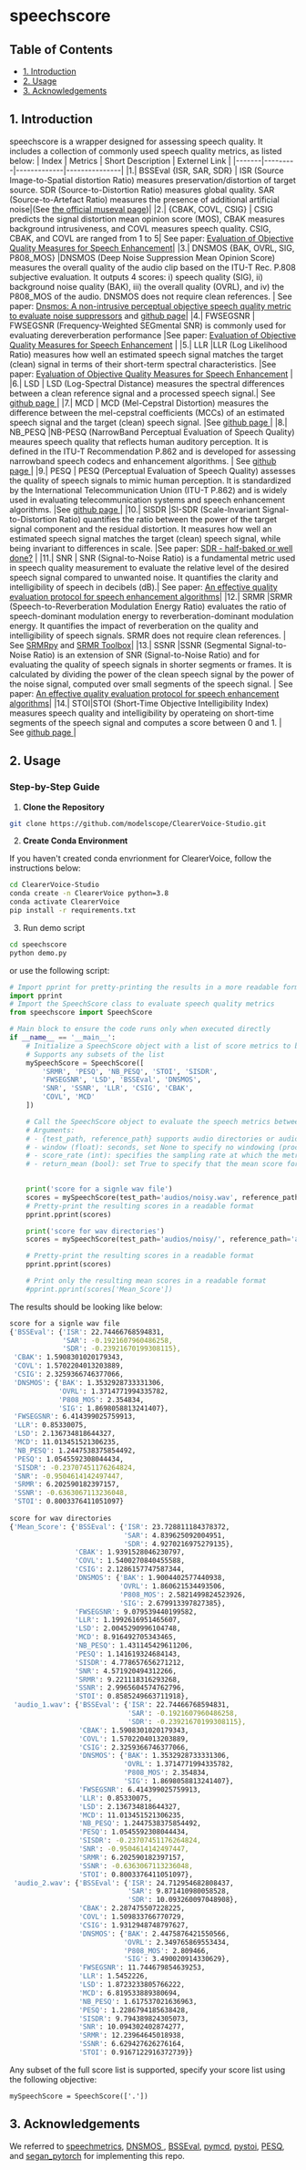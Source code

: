 # speechscore

## Table of Contents

- [1. Introduction](#1-introduction)
- [2. Usage](#2-usage)
- [3. Acknowledgements](#3-acknowledgements)

## 1. Introduction

speechscore is a wrapper designed for assessing speech quality. It includes a collection of commonly used speech quality metrics, as listed below:
| Index | Metrics | Short Description | Externel Link |
|-------|---------|-------------|---------------|
|1.| BSSEval {ISR, SAR, SDR} | ISR (Source Image-to-Spatial distortion Ratio) measures preservation/distortion of target source. SDR (Source-to-Distortion Ratio) measures global quality. SAR (Source-to-Artefact Ratio) measures the presence of additional artificial noise|(See <a href="https://github.com/sigsep/sigsep-mus-eval">the official museval page</a>)|
|2.| {CBAK, COVL, CSIG} | CSIG predicts the signal distortion mean opinion score (MOS), CBAK measures background intrusiveness, and COVL measures speech quality. CSIG, CBAK, and COVL are ranged from 1 to 5| See paper: <a href="https://ecs.utdallas.edu/loizou/speech/obj_paper_jan08.pdf">Evaluation of Objective Quality Measures for Speech Enhancement</a>|
|3.| DNSMOS {BAK, OVRL, SIG, P808_MOS} |DNSMOS (Deep Noise Suppression Mean Opinion Score) measures the overall quality of the audio clip based on the ITU-T Rec. P.808 subjective evaluation. It outputs 4 scores: i) speech quality (SIG), ii) background noise quality (BAK), iii) the overall quality (OVRL), and iv) the P808_MOS of the audio.  DNSMOS does not require clean references. | See paper: <a href="https://arxiv.org/pdf/2010.15258.pdf">Dnsmos: A non-intrusive perceptual objective speech quality metric to evaluate noise suppressors</a> and <a href="https://github.com/microsoft/DNS-Challenge/tree/master/DNSMOS">github page</a>|
|4.| FWSEGSNR | FWSEGSNR (Frequency-Weighted SEGmental SNR) is commonly used for evaluating dereverberation performance |See paper: <a href="https://ecs.utdallas.edu/loizou/speech/obj_paper_jan08.pdf">Evaluation of Objective Quality Measures for Speech Enhancement</a> | 
|5.| LLR |LLR (Log Likelihood Ratio) measures how well an estimated speech signal matches the target (clean) signal in terms of their short-term spectral characteristics. |See paper: <a href="https://ecs.utdallas.edu/loizou/speech/obj_paper_jan08.pdf">Evaluation of Objective Quality Measures for Speech Enhancement</a> |
|6.| LSD | LSD (Log-Spectral Distance) measures the spectral differences between a clean reference signal and a processed speech signal.| See <a href="https://github.com/haoheliu/ssr_eval"> github page </a>|
|7.| MCD | MCD (Mel-Cepstral Distortion) measures the difference between the mel-cepstral coefficients (MCCs) of an estimated speech signal and the target (clean) speech signal. |See <a href="https://github.com/chenqi008/pymcd"> github page </a> |
|8.| NB_PESQ |NB-PESQ (NarrowBand Perceptual Evaluation of Speech Quality) meaures speech quality that reflects human auditory perception. It is defined in the ITU-T Recommendation P.862 and is developed for assessing narrowband speech codecs and enhancement algorithms. | See <a href="https://github.com/ludlows/PESQ"> github page </a> |
|9.| PESQ | PESQ (Perceptual Evaluation of Speech Quality) assesses the quality of speech signals to mimic human perception. It is standardized by the International Telecommunication Union (ITU-T P.862) and is widely used in evaluating telecommunication systems and speech enhancement algorithms. |See <a href="https://github.com/ludlows/PESQ"> github page </a> |
|10.| SISDR |SI-SDR (Scale-Invariant Signal-to-Distortion Ratio) quantifies the ratio between the power of the target signal component and the residual distortion. It measures how well an estimated speech signal matches the target (clean) speech signal, while being invariant to differences in scale. |See paper: <a href="https://arxiv.org/abs/1811.02508">SDR - half-baked or well done?<a/> |
|11.| SNR | SNR (Signal-to-Noise Ratio) is a fundamental metric used in speech quality measurement to evaluate the relative level of the desired speech signal compared to unwanted noise. It quantifies the clarity and intelligibility of speech in decibels (dB).| See paper: <a href="https://www.isca-archive.org/icslp_1998/hansen98_icslp.pdf">An effective quality evaluation protocol for speech enhancement algorithms<a/>|
|12.| SRMR |SRMR (Speech-to-Reverberation Modulation Energy Ratio) evaluates the ratio of speech-dominant modulation energy to reverberation-dominant modulation energy. It quantifies the impact of reverberation on the quality and intelligibility of speech signals. SRMR does not require clean references. | See <a href="https://github.com/jfsantos/SRMRpy">SRMRpy<a/> and <a href="https://github.com/MuSAELab/SRMRToolbox">SRMR Toolbox<a/>|
|13.| SSNR |SSNR (Segmental Signal-to-Noise Ratio) is an extension of SNR (Signal-to-Noise Ratio) and for evaluating the quality of speech signals in shorter segments or frames. It is calculated by dividing the power of the clean speech signal by the power of the noise signal, computed over small segments of the speech signal. | See paper: <a href="https://www.isca-archive.org/icslp_1998/hansen98_icslp.pdf">An effective quality evaluation protocol for speech enhancement algorithms<a/>|
|14.| STOI|STOI (Short-Time Objective Intelligibility Index) measures speech quality and intelligibility by operateing on short-time segments of the speech signal and computes a score between 0 and 1. | See <a href="https://github.com/mpariente/pystoi">github page <a/> |

## 2. Usage

### Step-by-Step Guide

1. **Clone the Repository**

``` sh
git clone https://github.com/modelscope/ClearerVoice-Studio.git
```

2. **Create Conda Environment**

If you haven't created conda envrionment for ClearerVoice, follow the instructions below:

``` sh
cd ClearerVoice-Studio
conda create -n ClearerVoice python=3.8
conda activate ClearerVoice
pip install -r requirements.txt
```

3. Run demo script

``` sh
cd speechscore
python demo.py
```
or use the following script:
``` python
# Import pprint for pretty-printing the results in a more readable format
import pprint
# Import the SpeechScore class to evaluate speech quality metrics
from speechscore import SpeechScore 

# Main block to ensure the code runs only when executed directly
if __name__ == '__main__':
    # Initialize a SpeechScore object with a list of score metrics to be evaluated
    # Supports any subsets of the list
    mySpeechScore = SpeechScore([
        'SRMR', 'PESQ', 'NB_PESQ', 'STOI', 'SISDR', 
        'FWSEGSNR', 'LSD', 'BSSEval', 'DNSMOS', 
        'SNR', 'SSNR', 'LLR', 'CSIG', 'CBAK', 
        'COVL', 'MCD'
    ])

    # Call the SpeechScore object to evaluate the speech metrics between 'noisy' and 'clean' audio
    # Arguments:
    # - {test_path, reference_path} supports audio directories or audio paths (.wav or .flac)
    # - window (float): seconds, set None to specify no windowing (process the full audio)
    # - score_rate (int): specifies the sampling rate at which the metrics should be computed
    # - return_mean (bool): set True to specify that the mean score for each metric should be returned

    
    print('score for a signle wav file')
    scores = mySpeechScore(test_path='audios/noisy.wav', reference_path='audios/clean.wav', window=None, score_rate=16000, return_mean=False)
    # Pretty-print the resulting scores in a readable format
    pprint.pprint(scores)

    print('score for wav directories')
    scores = mySpeechScore(test_path='audios/noisy/', reference_path='audios/clean/', window=None, score_rate=16000, return_mean=True)

    # Pretty-print the resulting scores in a readable format
    pprint.pprint(scores)

    # Print only the resulting mean scores in a readable format
    #pprint.pprint(scores['Mean_Score'])
```
The results should be looking like below:

```sh
score for a signle wav file
{'BSSEval': {'ISR': 22.74466768594831,
             'SAR': -0.1921607960486258,
             'SDR': -0.23921670199308115},
 'CBAK': 1.5908301020179343,
 'COVL': 1.5702204013203889,
 'CSIG': 2.3259366746377066,
 'DNSMOS': {'BAK': 1.3532928733331306,
            'OVRL': 1.3714771994335782,
            'P808_MOS': 2.354834,
            'SIG': 1.8698058813241407},
 'FWSEGSNR': 6.414399025759913,
 'LLR': 0.85330075,
 'LSD': 2.136734818644327,
 'MCD': 11.013451521306235,
 'NB_PESQ': 1.2447538375854492,
 'PESQ': 1.0545592308044434,
 'SISDR': -0.23707451176264824,
 'SNR': -0.9504614142497447,
 'SRMR': 6.202590182397157,
 'SSNR': -0.6363067113236048,
 'STOI': 0.8003376411051097}
 
score for wav directories
{'Mean_Score': {'BSSEval': {'ISR': 23.728811184378372,
                            'SAR': 4.839625092004951,
                            'SDR': 4.9270216975279135},
                'CBAK': 1.9391528046230797,
                'COVL': 1.5400270840455588,
                'CSIG': 2.1286157747587344,
                'DNSMOS': {'BAK': 1.9004402577440938,
                           'OVRL': 1.860621534493506,
                           'P808_MOS': 2.5821499824523926,
                           'SIG': 2.679913397827385},
                'FWSEGSNR': 9.079539440199582,
                'LLR': 1.1992616951465607,
                'LSD': 2.0045290996104748,
                'MCD': 8.916492705343465,
                'NB_PESQ': 1.431145429611206,
                'PESQ': 1.141619324684143,
                'SISDR': 4.778657656271212,
                'SNR': 4.571920494312266,
                'SRMR': 9.221118316293268,
                'SSNR': 2.9965604574762796,
                'STOI': 0.8585249663711918},
 'audio_1.wav': {'BSSEval': {'ISR': 22.74466768594831,
                             'SAR': -0.1921607960486258,
                             'SDR': -0.23921670199308115},
                 'CBAK': 1.5908301020179343,
                 'COVL': 1.5702204013203889,
                 'CSIG': 2.3259366746377066,
                 'DNSMOS': {'BAK': 1.3532928733331306,
                            'OVRL': 1.3714771994335782,
                            'P808_MOS': 2.354834,
                            'SIG': 1.8698058813241407},
                 'FWSEGSNR': 6.414399025759913,
                 'LLR': 0.85330075,
                 'LSD': 2.136734818644327,
                 'MCD': 11.013451521306235,
                 'NB_PESQ': 1.2447538375854492,
                 'PESQ': 1.0545592308044434,
                 'SISDR': -0.23707451176264824,
                 'SNR': -0.9504614142497447,
                 'SRMR': 6.202590182397157,
                 'SSNR': -0.6363067113236048,
                 'STOI': 0.8003376411051097},
 'audio_2.wav': {'BSSEval': {'ISR': 24.712954682808437,
                             'SAR': 9.871410980058528,
                             'SDR': 10.093260097048908},
                 'CBAK': 2.287475507228225,
                 'COVL': 1.509833766770729,
                 'CSIG': 1.9312948748797627,
                 'DNSMOS': {'BAK': 2.4475876421550566,
                            'OVRL': 2.349765869553434,
                            'P808_MOS': 2.809466,
                            'SIG': 3.490020914330629},
                 'FWSEGSNR': 11.744679854639253,
                 'LLR': 1.5452226,
                 'LSD': 1.8723233805766222,
                 'MCD': 6.819533889380694,
                 'NB_PESQ': 1.617537021636963,
                 'PESQ': 1.2286794185638428,
                 'SISDR': 9.794389824305073,
                 'SNR': 10.094302402874277,
                 'SRMR': 12.23964645018938,
                 'SSNR': 6.629427626276164,
                 'STOI': 0.9167122916372739}}
```
Any subset of the full score list is supported, specify your score list using the following objective:

```
mySpeechScore = SpeechScore(['.'])
```

## 3. Acknowledgements
We referred to <a href="https://github.com/aliutkus/speechmetrics">speechmetrics<a/>, <a href="https://github.com/microsoft/DNS-Challenge/tree/master/DNSMOS">DNSMOS <a/>, <a href="https://github.com/sigsep/bsseval/tree/master">BSSEval<a/>, <a href="https://github.com/chenqi008/pymcd/blob/main/pymcd/mcd.py">pymcd<a/>, <a href="https://github.com/mpariente/pystoi">pystoi<a/>, <a href="https://github.com/ludlows/PESQ">PESQ<a/>, and <a href="https://github.com/santi-pdp/segan_pytorch/tree/master">segan_pytorch<a/> for implementing this repo.
